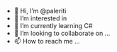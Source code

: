 - 👋 Hi, I’m @paleriti
- 👀 I’m interested in 
- 🌱 I’m currently learning C#
- 💞️ I’m looking to collaborate on ...
- 📫 How to reach me ...

<!---
paleriti/paleriti is a ✨ special ✨ repository because its `README.md` (this file) appears on your GitHub profile.
You can click the Preview link to take a look at your changes.
--->

